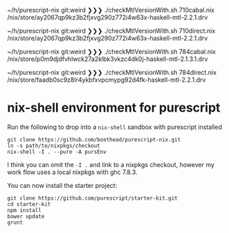 
~/h/purescript-nix git:weird ❯❯❯ ./checkMtlVersionWith.sh 710cabal.nix
/nix/store/ay2067qp9kz3b2fjxvg290z772i4w63x-haskell-mtl-2.2.1.drv

~/h/purescript-nix git:weird ❯❯❯ ./checkMtlVersionWith.sh 710direct.nix                                             
/nix/store/ay2067qp9kz3b2fjxvg290z772i4w63x-haskell-mtl-2.2.1.drv

~/h/purescript-nix git:weird ❯❯❯ ./checkMtlVersionWith.sh 784cabal.nix                                              
/nix/store/p0m9djdfvhlwck27a2klbk3vkzc4dk0j-haskell-mtl-2.1.3.1.drv

~/h/purescript-nix git:weird ❯❯❯ ./checkMtlVersionWith.sh 784direct.nix                                             
/nix/store/faadb0sc9z8lr4ykbfxvpcmypg92d4fk-haskell-mtl-2.2.1.drv



# nix-shell environment for purescript #

Run the following to drop into a `nix-shell` sandbox with purescript installed

    git clone https://github.com/boothead/purescript-nix.git
    ln -s path/to/nixpkgs/checkout
    nix-shell -I . --pure -A pursEnv

I think you can omit the `-I .` and link to a nixpkgs checkout,
however my work flow uses a local nixpkgs with ghc 7.8.3.

You can now install the starter project:

    git clone https://github.com/purescript/starter-kit.git
    cd starter-kit
    npm install
    bower update
    grunt

